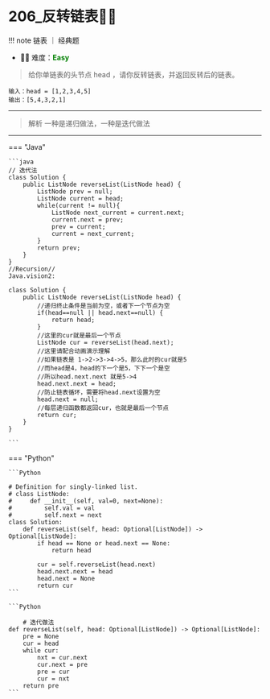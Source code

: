 # 206_反转链表🌟🌟

<!-- 所有文件名必须是该题目的英文名 -->

!!! note
    <!-- 这里记载考察的数据结构、算法等 -->
    链表 ｜ 经典题

- 🔑🔑 难度：<span style = "color:Green; font-weight:bold">Easy</span>
<!-- <span style = "color:gold; font-weight:bold">Medium</span> 中等 -->
<!-- <span style = "color:crisma; font-weight:bold">High</span> 困难 -->
<!-- <span style = "color:Green; font-weight:bold">Easy</span> 简单 -->

<!-- 题目简介 -->
> 给你单链表的头节点 head ，请你反转链表，并返回反转后的链表。


```
输入：head = [1,2,3,4,5]
输出：[5,4,3,2,1]
```

------

> 解析
> 一种是递归做法，一种是迭代做法

-------------

=== "Java"

    ```java
    // 迭代法
    class Solution {
        public ListNode reverseList(ListNode head) {
            ListNode prev = null;
            ListNode current = head;
            while(current != null){
                ListNode next_current = current.next;
                current.next = prev;
                prev = current;
                current = next_current;
            }
            return prev;
        }
    }
    //Recursion//
    Java.vision2:

    class Solution {
        public ListNode reverseList(ListNode head) {
            //递归终止条件是当前为空，或者下一个节点为空
            if(head==null || head.next==null) {
                return head;
            }
            //这里的cur就是最后一个节点
            ListNode cur = reverseList(head.next);
            //这里请配合动画演示理解
            //如果链表是 1->2->3->4->5，那么此时的cur就是5
            //而head是4，head的下一个是5，下下一个是空
            //所以head.next.next 就是5->4
            head.next.next = head;
            //防止链表循环，需要将head.next设置为空
            head.next = null;
            //每层递归函数都返回cur，也就是最后一个节点
            return cur;
        }
    }

    ```

=== "Python"

    ```Python
    
    # Definition for singly-linked list.
    # class ListNode:
    #     def __init__(self, val=0, next=None):
    #         self.val = val
    #         self.next = next
    class Solution:
        def reverseList(self, head: Optional[ListNode]) -> Optional[ListNode]:
            if head == None or head.next == None:
                return head
            
            cur = self.reverseList(head.next)
            head.next.next = head
            head.next = None
            return cur
    ```

    ```Python

        # 迭代做法 
    def reverseList(self, head: Optional[ListNode]) -> Optional[ListNode]:
        pre = None
        cur = head
        while cur:
            nxt = cur.next
            cur.next = pre
            pre = cur
            cur = nxt
        return pre  
    ```